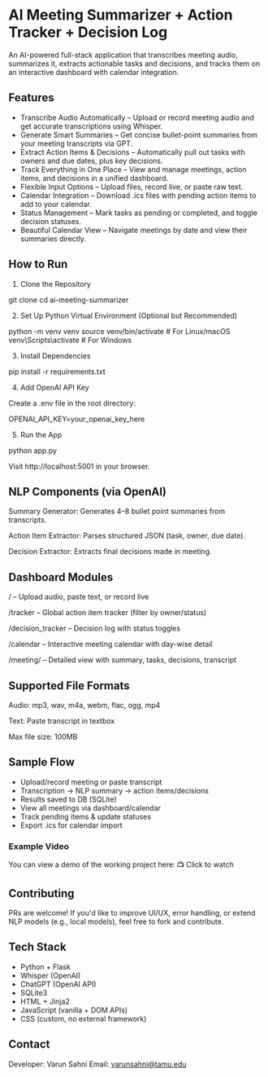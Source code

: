 # AI Meeting Summarizer + Action Tracker + Decision Log

An AI-powered full-stack application that transcribes meeting audio, summarizes it, extracts actionable tasks and decisions, and tracks them on an interactive dashboard with calendar integration.

## Features

* Transcribe Audio Automatically – Upload or record meeting audio and get accurate transcriptions using Whisper.
* Generate Smart Summaries – Get concise bullet-point summaries from your meeting transcripts via GPT.
* Extract Action Items & Decisions – Automatically pull out tasks with owners and due dates, plus key decisions.
* Track Everything in One Place – View and manage meetings, action items, and decisions in a unified dashboard.
* Flexible Input Options – Upload files, record live, or paste raw text.
* Calendar Integration – Download .ics files with pending action items to add to your calendar.
* Status Management – Mark tasks as pending or completed, and toggle decision statuses.
* Beautiful Calendar View – Navigate meetings by date and view their summaries directly.

## How to Run

1. Clone the Repository

git clone <your-repo-link>
cd ai-meeting-summarizer

2. Set Up Python Virtual Environment (Optional but Recommended)

python -m venv venv
source venv/bin/activate  # For Linux/macOS
venv\Scripts\activate    # For Windows

3. Install Dependencies

pip install -r requirements.txt

4. Add OpenAI API Key

Create a .env file in the root directory:

OPENAI_API_KEY=your_openai_key_here

5. Run the App

python app.py

Visit http://localhost:5001 in your browser.

## NLP Components (via OpenAI)

Summary Generator: Generates 4–8 bullet point summaries from transcripts.

Action Item Extractor: Parses structured JSON (task, owner, due date).

Decision Extractor: Extracts final decisions made in meeting.

## Dashboard Modules

/ – Upload audio, paste text, or record live

/tracker – Global action item tracker (filter by owner/status)

/decision_tracker – Decision log with status toggles

/calendar – Interactive meeting calendar with day-wise detail

/meeting/<id> – Detailed view with summary, tasks, decisions, transcript

## Supported File Formats

Audio: mp3, wav, m4a, webm, flac, ogg, mp4

Text: Paste transcript in textbox

Max file size: 100MB

## Sample Flow

* Upload/record meeting or paste transcript
* Transcription → NLP summary → action items/decisions
* Results saved to DB (SQLite)
* View all meetings via dashboard/calendar
* Track pending items & update statuses
* Export .ics for calendar import

### Example Video

You can view a demo of the working project here: 📺 Click to watch

## Contributing

PRs are welcome! If you'd like to improve UI/UX, error handling, or extend NLP models (e.g., local models), feel free to fork and contribute.

## Tech Stack

* Python + Flask
* Whisper (OpenAI)
* ChatGPT (OpenAI API)
* SQLite3
* HTML + Jinja2
* JavaScript (vanilla + DOM APIs)
* CSS (custom, no external framework)

## Contact

Developer: Varun Sahni
Email: varunsahni@tamu.edu